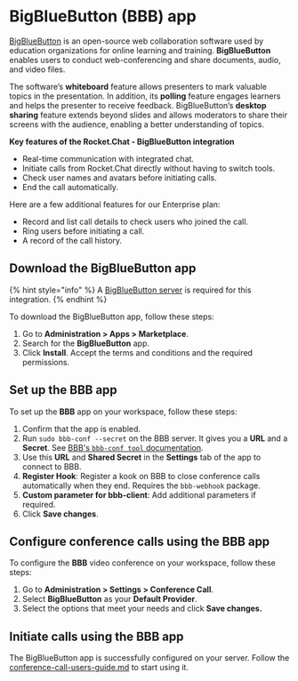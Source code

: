 # BigBlueButton (BBB) app

[BigBlueButton](https://bigbluebutton.org/) is an open-source web collaboration software used by education organizations for online learning and training. **BigBlueButton** enables users to conduct web-conferencing and share documents, audio, and video files.&#x20;

The software’s **whiteboard** feature allows presenters to mark valuable topics in the presentation. In addition, its **polling** feature engages learners and helps the presenter to receive feedback. BigBlueButton’s **desktop sharing** feature extends beyond slides and allows moderators to share their screens with the audience, enabling a better understanding of topics.

**Key features of the Rocket.Chat - BigBlueButton integration**

* Real-time communication with integrated chat.
* Initiate calls from Rocket.Chat directly without having to switch tools.
* Check user names and avatars before initiating calls.
* End the call automatically.

Here are a few additional features for our Enterprise plan:

* Record and list call details to check users who joined the call.
* Ring users before initiating a call.
* A record of the call history.

## Download the BigBlueButton app

{% hint style="info" %}
A [BigBlueButton server](https://docs.bigbluebutton.org/administration/install/) is required for this integration.
{% endhint %}

To download the BigBlueButton app, follow these steps:

1. Go to **Administration > Apps > Marketplace**.
2. Search for the **BigBlueButton** app.
3. Click **Install**. Accept the terms and conditions and the required permissions.

## Set up the BBB app&#x20;

To set up the **BBB** app on your workspace, follow these steps:

1. Confirm that the app is enabled.
2. Run `sudo bbb-conf --secret` on the BBB server. It gives you a **URL** and a **Secret**. See [BBB's `bbb-conf tool` documentation](https://docs.bigbluebutton.org/administration/bbb-conf/).
3. Use this **URL** and **Shared Secret** in the **Settings** tab of the app to connect to BBB.
4. **Register Hook**: Register a kook on BBB to close conference calls automatically when they end. Requires the `bbb-webhook` package.
5. **Custom parameter for bbb-client**: Add additional parameters if required.
6. Click **Save changes**.

## Configure conference calls using the BBB **app**&#x20;

To configure the **BBB** video conference on your workspace, follow these steps:

1. Go to **Administration > Settings > Conference Call**.
2. Select **BigBlueButton** as your **Default Provider**.
3. Select the options that meet your needs and click **Save changes.**

## Initiate calls using the BBB app

The BigBlueButton app is successfully configured on your server. Follow the [conference-call-users-guide.md](../conference-call-users-guide.md "mention") to start using it.
